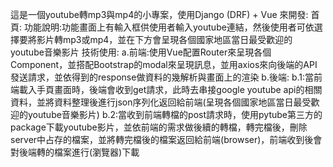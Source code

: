這是一個youtube轉mp3與mp4的小專案，使用Django (DRF) + Vue 來開發:
首頁:
  功能說明:功能畫面上有輸入框供使用者輸入youtube連結，然後使用者可依選擇要將影片轉mp3或mp4，並在下方會呈現各個國家地區當日最受歡迎的youtube音樂影片
  技術使用:
    a.前端:使用Vue配置Router來呈現各個Component，並搭配Bootstrap的modal來呈現訊息，並用axios來向後端的API發送請求，並依得到的response做資料的幾解析與畫面上的渲染
    b.後端:
        b.1:當前端載入手頁畫面時，後端會收到get請求，此時去串接google youtube api的相關資料，並將資料整理後進行json序列化返回給前端(呈現各個國家地區當日最受歡迎的youtube音樂影片)
        b.2:當收到前端轉檔的post請求時，使用pytube第三方的package下載youtube影片，並依前端的需求做後續的轉檔，轉完檔後，刪除server中占存的檔案，並將轉完檔後的檔案返回給前端(browser)，前端收到後會對後端轉的檔案進行(瀏覽器)下載